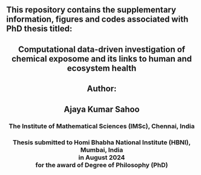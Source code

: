 <h2> This repository contains the supplementary information, figures and codes associated with PhD thesis titled: </h2>
<h2 align="center"> Computational data-driven investigation of chemical exposome and its links to human and ecosystem health </h2>
<h2 align="center"> Author:</h2> 
<h2 align="center"> Ajaya Kumar Sahoo </h2>
<h3 align="center"> The Institute of Mathematical Sciences (IMSc), Chennai, India </h3> 
<h3 align="center"> Thesis submitted to Homi Bhabha National Institute (HBNI), Mumbai, India <br> in August 2024 <br> for the award of Degree of Philosophy (PhD) </h3>
